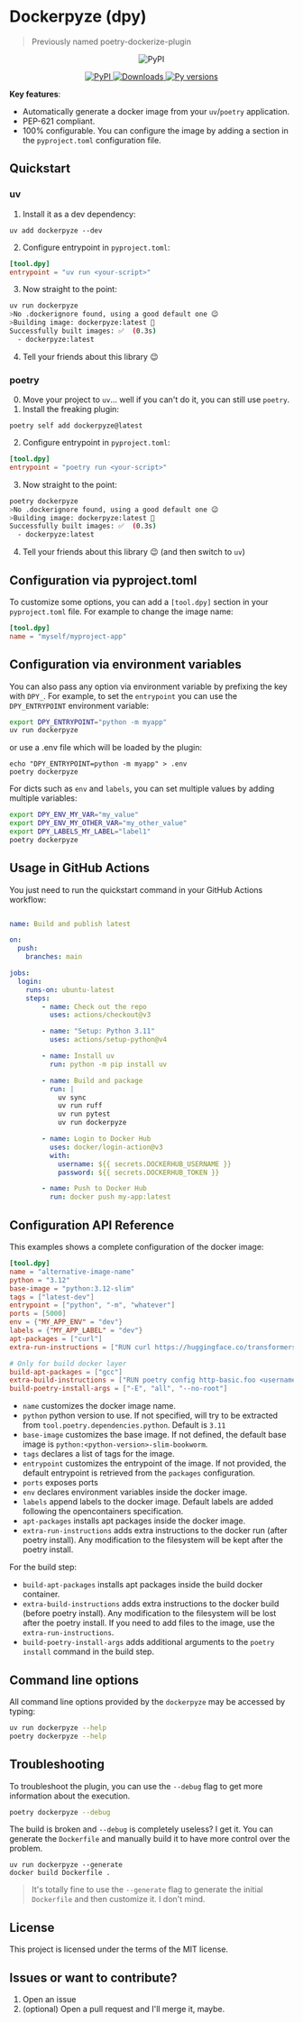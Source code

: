 # Dockerpyze (dpy)

> Previously named poetry-dockerize-plugin

<p align="center">
    <img src="https://img.shields.io/pypi/v/poetry-dockerize-plugin?color=green&amp;label=pypi%20package" alt="PyPI">
</p>


<p align="center">
  <a href="https://pypi.org/project/dockerpyze/">
    <img src="https://img.shields.io/pypi/v/poetry-dockerize-plugin?color=green&amp;label=pypi%20package" alt="PyPI">
  </a>
  <a href="https://pepy.tech/project/poetry-dockerize-plugin">
    <img src="https://static.pepy.tech/badge/poetry-dockerize-plugin" alt="Downloads">
  </a>
  <a href="">
    <img src="https://img.shields.io/pypi/pyversions/dockerpyze?color=green" alt="Py versions">
  </a>
</p>


**Key features**:

* Automatically generate a docker image from your `uv`/`poetry` application.
* PEP-621 compliant.
* 100% configurable. You can configure the image by adding a section in the `pyproject.toml` configuration file.

## Quickstart

### uv
1. Install it as a dev dependency:
```
uv add dockerpyze --dev
```
2. Configure entrypoint in `pyproject.toml`:
```toml
[tool.dpy]
entrypoint = "uv run <your-script>"
```
3. Now straight to the point:
```bash
uv run dockerpyze
>No .dockerignore found, using a good default one 😉
>Building image: dockerpyze:latest 🔨
Successfully built images: ✅  (0.3s)
  - dockerpyze:latest
```
4. Tell your friends about this library 😉


### poetry
0. Move your project to `uv`... well if you can't do it, you can still use `poetry`.
1. Install the freaking plugin:
```
poetry self add dockerpyze@latest
```
2. Configure entrypoint in `pyproject.toml`:
```toml
[tool.dpy]
entrypoint = "poetry run <your-script>"
```
3. Now straight to the point:
```bash
poetry dockerpyze
>No .dockerignore found, using a good default one 😉
>Building image: dockerpyze:latest 🔨
Successfully built images: ✅  (0.3s)
  - dockerpyze:latest
```
4. Tell your friends about this library 😉 (and then switch to `uv`)

## Configuration via pyproject.toml
To customize some options, you can add a `[tool.dpy]` section in your `pyproject.toml` file. For example to change the image name:

```toml
[tool.dpy]
name = "myself/myproject-app"
```

## Configuration via environment variables
You can also pass any option via environment variable by prefixing the key with `DPY_`. For example, to set the `entrypoint` you can use the `DPY_ENTRYPOINT` environment variable:

```bash
export DPY_ENTRYPOINT="python -m myapp"
uv run dockerpyze
```

or use a .env file which will be loaded by the plugin:
```
echo "DPY_ENTRYPOINT=python -m myapp" > .env
poetry dockerpyze
```

For dicts such as `env` and `labels`, you can set multiple values by adding multiple variables:

```bash
export DPY_ENV_MY_VAR="my_value"
export DPY_ENV_MY_OTHER_VAR="my_other_value"
export DPY_LABELS_MY_LABEL="label1"
poetry dockerpyze
```

## Usage in GitHub Actions
You just need to run the quickstart command in your GitHub Actions workflow:
```yaml

name: Build and publish latest

on:
  push:
    branches: main

jobs:
  login:
    runs-on: ubuntu-latest
    steps:
        - name: Check out the repo
          uses: actions/checkout@v3

        - name: "Setup: Python 3.11"
          uses: actions/setup-python@v4

        - name: Install uv
          run: python -m pip install uv

        - name: Build and package
          run: |
            uv sync
            uv run ruff 
            uv run pytest
            uv run dockerpyze

        - name: Login to Docker Hub
          uses: docker/login-action@v3
          with:
            username: ${{ secrets.DOCKERHUB_USERNAME }}
            password: ${{ secrets.DOCKERHUB_TOKEN }}

        - name: Push to Docker Hub
          run: docker push my-app:latest
```



## Configuration API Reference

This examples shows a complete configuration of the docker image:

```toml
[tool.dpy]
name = "alternative-image-name"
python = "3.12"
base-image = "python:3.12-slim"
tags = ["latest-dev"]
entrypoint = ["python", "-m", "whatever"]
ports = [5000]
env = {"MY_APP_ENV" = "dev"}
labels = {"MY_APP_LABEL" = "dev"}
apt-packages = ["curl"]
extra-run-instructions = ["RUN curl https://huggingface.co/transformers/"]

# Only for build docker layer
build-apt-packages = ["gcc"]
extra-build-instructions = ["RUN poetry config http-basic.foo <username> <password>"]
build-poetry-install-args = ["-E", "all", "--no-root"]

```

* `name` customizes the docker image name. 
* `python` python version to use. If not specified, will try to be extracted from `tool.poetry.dependencies.python`. Default is `3.11`
* `base-image` customizes the base image. If not defined, the default base image is `python:<python-version>-slim-bookworm`. 
* `tags` declares a list of tags for the image.
* `entrypoint` customizes the entrypoint of the image. If not provided, the default entrypoint is retrieved from the `packages` configuration.
* `ports` exposes ports
* `env` declares environment variables inside the docker image.
* `labels` append labels to the docker image. Default labels are added following the opencontainers specification.
* `apt-packages` installs apt packages inside the docker image.
* `extra-run-instructions` adds extra instructions to the docker run (after poetry install). Any modification to the filesystem will be kept after the poetry install.

For the build step:
* `build-apt-packages` installs apt packages inside the build docker container.
* `extra-build-instructions` adds extra instructions to the docker build (before poetry install). Any modification to the filesystem will be lost after the poetry install. If you need to add files to the image, use the `extra-run-instructions`.
* `build-poetry-install-args` adds additional arguments to the `poetry install` command in the build step.


## Command line options

All command line options provided by the `dockerpyze` may be accessed by typing:

```bash
uv run dockerpyze --help
poetry dockerpyze --help
```

## Troubleshooting

To troubleshoot the plugin, you can use the `--debug` flag to get more information about the execution.

```bash
poetry dockerpyze --debug
```

The build is broken and `--debug` is completely useless? I get it. 
You can generate the `Dockerfile` and manually build it to have more control over the problem.
```
uv run dockerpyze --generate
docker build Dockerfile .
```

>It's totally fine to use the `--generate` flag to generate the initial `Dockerfile` and then customize it. I don't mind.

## License

This project is licensed under the terms of the MIT license.

## Issues or want to contribute?
1. Open an issue 
2. (optional) Open a pull request and I'll merge it, maybe.
